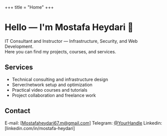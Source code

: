 +++
title = "Home"
+++

# Hello — I'm Mostafa Heydari 👋

IT Consultant and Instructor — Infrastructure, Security, and Web Development.  
Here you can find my projects, courses, and services.

## Services
- Technical consulting and infrastructure design
- Server/network setup and optimization
- Practical video courses and tutorials
- Project collaboration and freelance work

## Contact
E-mail: [Mostafaheydari67.m@gmail.com]
Telegram: [@YourHandle](https://t.me/YourHandle)
Linkedin: [linkedin.com/in/mostafa-heydari]
